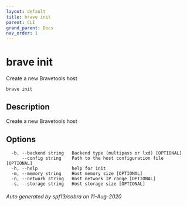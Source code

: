 ```yaml
---
layout: default
title: brave init
parent: CLI
grand_parent: Docs
nav_order: 1
---
```


# brave init

Create a new Bravetools host

```
brave init
```

## Description

Create a new Bravetools host

## Options

```
  -b, --backend string   Backend type (multipass or lxd) [OPTIONAL]
      --config string    Path to the host configuration file [OPTIONAL]
  -h, --help             help for init
  -m, --memory string    Host memory size [OPTIONAL]
  -n, --network string   Host network IP range [OPTIONAL]
  -s, --storage string   Host storage size [OPTIONAL]
```

###### Auto generated by spf13/cobra on 11-Aug-2020
